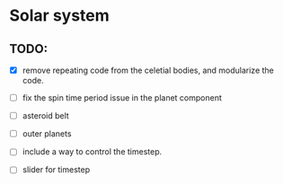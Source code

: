 # Solar system

## TODO:
- [x] remove repeating code from the celetial bodies, and modularize the code.
- [ ] fix the spin time period issue in the planet component
- [ ] asteroid belt
- [ ] outer planets
- [ ] include a way to control the timestep.
- [ ] slider for timestep

